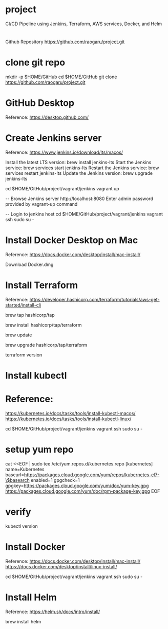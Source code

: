 # project
CI/CD Pipeline using Jenkins, Terraform, AWS services, Docker, and Helm

# ################################################################################
Github Repository
https://github.com/raogaru/project.git

# clone git repo
mkdir -p $HOME/GitHub
cd $HOME/GitHub
git clone https://github.com/raogaru/project.git

# ################################################################################
# GitHub Desktop 

Reference:
https://desktop.github.com/

# ################################################################################
# Create Jenkins server

Reference: 
https://www.jenkins.io/download/lts/macos/

Install the latest LTS version: brew install jenkins-lts
Start the Jenkins service: brew services start jenkins-lts
Restart the Jenkins service: brew services restart jenkins-lts
Update the Jenkins version: brew upgrade jenkins-lts

cd $HOME/GitHub/project/vagrant/jenkins
vagrant up

-- Browse Jenkins server
http://localhost:8080
Enter admin password provided by vagrant-up command

-- Login to jenkins host 
cd $HOME/GitHub/project/vagrant/jenkins
vagrant ssh
sudo su - 

# ################################################################################
# Install Docker Desktop on Mac

Reference: 
https://docs.docker.com/desktop/install/mac-install/

Download Docker.dmg


# ################################################################################
# Install Terraform

Reference: 
https://developer.hashicorp.com/terraform/tutorials/aws-get-started/install-cli

brew tap hashicorp/tap

brew install hashicorp/tap/terraform

brew update

brew upgrade hashicorp/tap/terraform

terraform version

# ################################################################################
# Install kubectl

# Reference: 
https://kubernetes.io/docs/tasks/tools/install-kubectl-macos/
https://kubernetes.io/docs/tasks/tools/install-kubectl-linux/

cd $HOME/GitHub/project/vagrant/jenkins
vagrant ssh
sudo su -

# setup yum repo
cat <<EOF | sudo tee /etc/yum.repos.d/kubernetes.repo
[kubernetes]
name=Kubernetes
baseurl=https://packages.cloud.google.com/yum/repos/kubernetes-el7-\$basearch
enabled=1
gpgcheck=1
gpgkey=https://packages.cloud.google.com/yum/doc/yum-key.gpg https://packages.cloud.google.com/yum/doc/rpm-package-key.gpg
EOF

# verify
kubectl version


# ################################################################################
# Install Docker

Reference:
https://docs.docker.com/desktop/install/mac-install/
https://docs.docker.com/desktop/install/linux-install/
 
cd $HOME/GitHub/project/vagrant/jenkins
vagrant ssh
sudo su -

# ################################################################################
# Install Helm

Reference: 
https://helm.sh/docs/intro/install/

brew install helm



